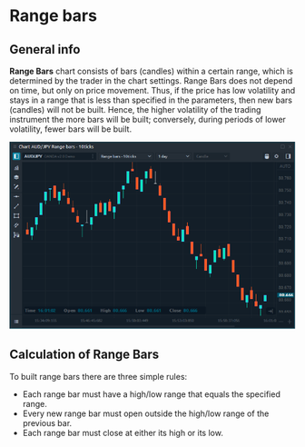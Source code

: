 # Range bars

## General info <a href="#general-info" id="general-info"></a>

**Range Bars** chart consists of bars (candles) within a certain range, which is determined by the trader in the chart settings. Range Bars does not depend on time, but only on price movement. Thus, if the price has low volatility and stays in a range that is less than specified in the parameters, then new bars (candles) will not be built. Hence, the higher volatility of the trading instrument the more bars will be built; conversely, during periods of lower volatility, fewer bars will be built.

![Range bars in 3rd Dimension platform](<../../../.gitbook/assets/Range bars view.png>)



## Calculation of Range Bars <a href="#calculation-of-range-bars" id="calculation-of-range-bars"></a>

To built range bars there are three simple rules:

* Each range bar must have a high/low range that equals the specified range.
* Every new range bar must open outside the high/low range of the previous bar.
* Each range bar must close at either its high or its low.
